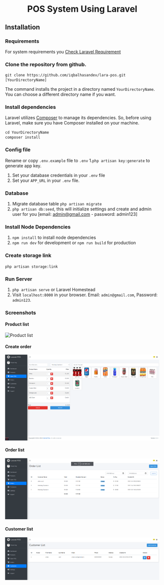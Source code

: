 <p align="center">
    <h1 align="center">POS System Using Laravel</h1>
</p>

## Installation

### Requirements

For system requirements you [Check Laravel Requirement](https://laravel.com/docs/9.x/deployment#server-requirements)

### Clone the repository from github.

    git clone https://github.com/iqbalhasandev/lara-pos.git [YourDirectoryName]

The command installs the project in a directory named `YourDirectoryName`. You can choose a different
directory name if you want.

### Install dependencies

Laravel utilizes [Composer](https://getcomposer.org/) to manage its dependencies. So, before using Laravel, make sure you have Composer installed on your machine.

    cd YourDirectoryName
    composer install

### Config file

Rename or copy `.env.example` file to `.env` 1.`php artisan key:generate` to generate app key.

1. Set your database credentials in your `.env` file
1. Set your `APP_URL` in your `.env` file.

### Database

1. Migrate database table `php artisan migrate`
1. `php artisan db:seed`, this will initialize settings and create and admin user for you [email: admin@gmail.com - password: admin123]

### Install Node Dependencies

1. `npm install` to install node dependencies
1. `npm run dev` for development or `npm run build` for production

### Create storage link

`php artisan storage:link`

### Run Server

1. `php artisan serve` or Laravel Homestead
1. Visit `localhost:8000` in your browser. Email: `admin@gmail.com`, Password: `admin123`.

### Screenshots

#### Product list

![Product list](https://raw.githubusercontent.com/iqbalhasandev/lara-pos/master/screenshots/products_list.png)

#### Create order

![Create order](https://raw.githubusercontent.com/iqbalhasandev/lara-pos/master/screenshots/pos.png)

#### Order list

![Order list](https://raw.githubusercontent.com/iqbalhasandev/lara-pos/master/screenshots/order_list.png)

#### Customer list

![Customer list](https://raw.githubusercontent.com/iqbalhasandev/lara-pos/master/screenshots/customer_list.png)
